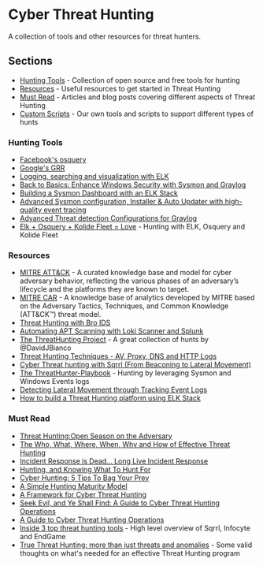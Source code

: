 # Cyber Threat Hunting
A collection of tools and other resources for threat hunters.

## Sections
- [Hunting Tools](#hunting-tools) - Collection of open source and free tools for hunting
- [Resources](#resources) - Useful resources to get started in Threat Hunting
- [Must Read](#must-read) - Articles and blog posts covering different aspects of Threat Hunting
- [Custom Scripts](tools/README.md) - Our own tools and scripts to support different types of hunts

### Hunting Tools
- [Facebook's osquery](https://osquery.io/)
- [Google's GRR](https://github.com/google/grr)
- [Logging, searching and visualization with ELK](https://www.elastic.co/products/elasticsearch)
- [Back to Basics: Enhance Windows Security with Sysmon and Graylog](https://www.graylog.org/blog/83-back-to-basics-enhance-windows-security-with-sysmon-and-graylog)
- [Building a Sysmon Dashboard with an ELK Stack](https://cyberwardog.blogspot.cz/2017/03/building-sysmon-dashboard-with-elk-stack.html)
- [Advanced Sysmon configuration, Installer & Auto Updater with high-quality event tracing](https://github.com/ion-storm/sysmon-config)
- [Advanced Threat detection Configurations for Graylog](https://github.com/ion-storm/Graylog_Sysmon)
- [Elk + Osquery + Kolide Fleet = Love](https://jordanpotti.com/2018/02/16/elk-osquery-kolide-fleet-love/) - Hunting with ELK, Osquery and Kolide Fleet

### Resources
- [MITRE ATT&CK](https://attack.mitre.org/wiki/Main_Page) - A curated knowledge base and model for cyber adversary behavior, reflecting the various phases of an adversary’s lifecycle and the platforms they are known to target.
- [MITRE CAR](https://car.mitre.org/wiki/Main_Page) - A knowledge base of analytics developed by MITRE based on the Adversary Tactics, Techniques, and Common Knowledge (ATT&CK™) threat model.
- [Threat Hunting with Bro IDS](https://www.jamesbower.com/threat-hunting-with-bro-ids/?utm_campaign=crowdfire&utm_content=crowdfire&utm_medium=social&utm_source=social#14225595-tw%231487983917678)
- [Automating APT Scanning with Loki Scanner and Splunk](http://www.redblue.team/2017/04/automating-apt-scanning-with-loki.html?m=1)
- [The ThreatHunting Project](https://github.com/ThreatHuntingProject/ThreatHunting) - A great collection of hunts by @DavidJBianco
- [Threat Hunting Techniques - AV, Proxy, DNS and HTTP Logs](http://www.brainfold.net/2016/08/threat-hunting-techniques-av-proxy-dns.html)
- [Cyber Threat hunting with Sqrrl (From Beaconing to Lateral Movement)](https://cyber-ir.com/2017/04/19/cyber-threat-hunting-with-sqrrl-from-beaconing-to-lateral-movement/amp/)
- [The ThreatHunter-Playbook](https://github.com/VVard0g/ThreatHunter-Playbook) - Hunting by leveraging Sysmon and Windows Events logs
- [Detecting Lateral Movement through Tracking Event Logs](https://www.jpcert.or.jp/english/pub/sr/20170612ac-ir_research_en.pdf)
- [How to build a Threat Hunting platform using ELK Stack](https://www.peerlyst.com/posts/how-to-build-a-threat-hunting-platform-using-elk-stack-chiheb-chebbi?utm_source=LinkedIn&utm_medium=Application_Share&utm_content=peerlyst_post&utm_campaign=peerlyst_shared_post)

### Must Read
- [Threat Hunting:Open Season on the Adversary](https://www.sans.org/reading-room/whitepapers/analyst/threat-hunting-open-season-adversary-36882)
- [The Who, What, Where, When, Why and How of Effective Threat Hunting](https://www.sans.org/reading-room/whitepapers/analyst/who-what-where-when-effective-threat-hunting-36785)
- [Incident Response is Dead... Long Live Incident Response](https://medium.com/@sroberts/incident-response-is-dead-long-live-incident-response-5ba1de664b95)
- [Hunting, and Knowing What To Hunt For](http://windowsir.blogspot.cz/2015/06/hunting-and-knowing-what-to-huntnot-for.html)
- [Cyber Hunting: 5 Tips To Bag Your Prey](http://www.darkreading.com/risk/cyber-hunting-5-tips-to-bag-your-prey/a/d-id/1319634?_mc=RSS_DR_EDT)
- [A Simple Hunting Maturity Model](http://detect-respond.blogspot.cz/2015/10/a-simple-hunting-maturity-model.html)
- [A Framework for Cyber Threat Hunting](http://sqrrl.com/media/Framework-for-Threat-Hunting-Whitepaper.pdf)
- [Seek Evil, and Ye Shall Find: A Guide to Cyber Threat Hunting Operations](https://digitalguardian.com/blog/seek-evil-and-ye-shall-find-guide-cyber-threat-hunting-operations)
- [A Guide to Cyber Threat Hunting Operations](https://www.infosecurity-magazine.com/opinions/a-guide-to-cyber-threat-hunting/)
- [Inside 3 top threat hunting tools](http://www.networkworld.com/article/3150473/security/threat-hunting-tools-could-be-a-security-game-changer.html#slide13) - High level overview of Sqrrl, Infocyte and EndGame
- [True Threat Hunting: more than just threats and anomalies](http://www.baesystems.com/en/cybersecurity/blog/true-threat-hunting#) - Some valid thoughts on what's needed for an effective Threat Hunting program

